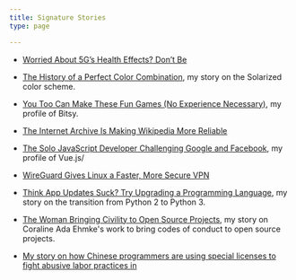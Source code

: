 ```yaml
---
title: Signature Stories
type: page

---
```


- [Worried About 5G’s Health Effects? Don’t Be](https://www.wired.com/story/worried-5g-health-effects-dont-be/)

- [The History of a Perfect Color Combination](https://www.wired.com/story/very-mathematical-history-perfect-color-combination/), my story on the Solarized color scheme.

- [You Too Can Make These Fun Games (No Experience Necessary)](https://www.wired.com/story/you-make-fun-games-no-experience/), my profile of Bitsy.

- [The Internet Archive Is Making Wikipedia More Reliable](https://www.wired.com/story/internet-archive-wikipedia-more-reliable/)

- [The Solo JavaScript Developer Challenging Google and Facebook](https://www.wired.com/story/the-solo-javascript-developer-challenging-google-facebook/), my profile of Vue.js/

- [WireGuard Gives Linux a Faster, More Secure VPN](https://www.wired.com/story/wireguard-gives-linux-faster-secure-vpn/)

- [Think App Updates Suck? Try Upgrading a Programming Language](https://www.wired.com/story/think-app-updates-suck-try-upgrading-programming-language/), my story on the transition from Python 2 to Python 3.

- [The Woman Bringing Civility to Open Source Projects](https://www.wired.com/story/woman-bringing-civility-to-open-source-projects/), my story on Coraline Ada Ehmke's work to bring codes of conduct to open source projects.

- [My story on how Chinese programmers are using special licenses to fight abusive labor practices in](https://www.wired.com/story/how-github-helping-overworked-chinese-programmers/)